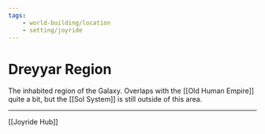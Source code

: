 ```yaml
---
tags:
    - world-building/location 
    - setting/joyride
---
```


# Dreyyar Region

The inhabited region of the Galaxy. Overlaps with the [[Old Human Empire]] quite a bit, but the [[Sol System]] is still outside of this area.

---
[[Joyride Hub]]
